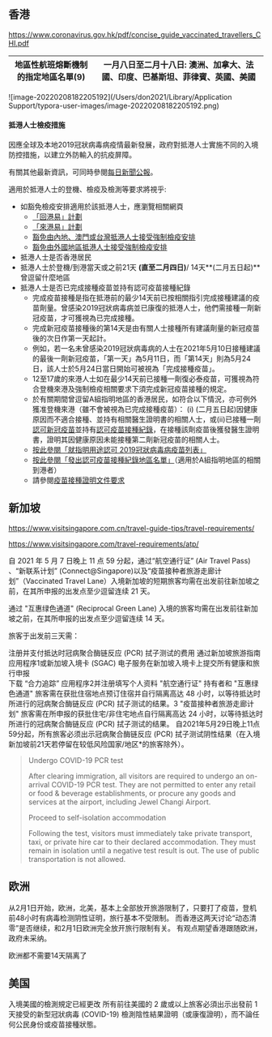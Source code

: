 

##  香港

https://www.coronavirus.gov.hk/pdf/concise_guide_vaccinated_travellers_CHI.pdf

| **地區性航班熔斷機制的指定地區名單**(9) | 一月八日至二月十八日: **澳洲、加拿大、法國、印度、巴基斯坦、菲律賓、英國、美國** |
| --------------------------------------- | ------------------------------------------------------------ |

![image-20220208182205192](/Users/don2021/Library/Application Support/typora-user-images/image-20220208182205192.png)

#### 抵港人士檢疫措施

因應全球及本地2019冠狀病毒病疫情最新發展，政府對抵港人士實施不同的入境防控措施，以建立外防輸入的抗疫屏障。

有關其他最新資訊，可同時參閱[每日新聞公報](https://www.info.gov.hk/gia/ISD_public_Calendar_tc.html)。

適用於抵港人士的登機、檢疫及檢測等要求將視乎:

- 如豁免檢疫安排適用於該抵港人士，應瀏覽相關網頁
  - [「回港易」計劃](https://www.coronavirus.gov.hk/chi/return2hk-scheme.html)
  - [「來港易」計劃](https://www.coronavirus.gov.hk/chi/come2hk-scheme.html)
  - [豁免由內地、澳門或台灣抵港人士接受強制檢疫安排](https://www.coronavirus.gov.hk/chi/599C-quarantine_exemption.html)
  - [豁免由外國地區抵港人士接受強制檢疫安排](https://www.coronavirus.gov.hk/chi/599E-quarantine_exemption.html)
- 抵港人士是否香港居民
- 抵港人士於登機/到港當天或之前21天 **(直至二月四日)**/ 14天**(二月五日起)**曾逗留什麼地區
- 抵港人士是否已完成接種疫苗並持有認可疫苗接種紀錄
  - 完成疫苗接種是指在抵港前的最少14天前已按相關指引完成接種建議的疫苗劑量。曾感染2019冠狀病毒病並已康復的抵港人士，他們需接種一劑新冠疫苗，才可獲視為已完成接種。
  - 完成新冠疫苗接種後的第14天是由有關人士接種所有建議劑量的新冠疫苗後的次日作第一天起計。
  - 例如，若一名未曾感染2019冠狀病毒病的人士在2021年5月10日接種建議的最後一劑新冠疫苗，「第一天」為5月11日，而「第14天」則為5月24日，該人士於5月24日當日開始可被視為「完成接種疫苗」。
  - 12至17歲的來港人士如在最少14天前已接種一劑復必泰疫苗，可獲視為符合登機來港及強制檢疫相關要求下須完成新冠疫苗接種的規定。
  - 於有關期間曾逗留A組指明地區的香港居民，如符合以下情況，亦可例外獲准登機來港（雖不會被視為已完成接種疫苗）：
    (i) (二月五日起)因健康原因而不適合接種、並持有相關醫生證明書的相關人士，或(ii)已接種一劑[認可新冠疫苗](https://www.coronavirus.gov.hk/pdf/list_of_recognised_covid19_vaccines.pdf)並持有[認可疫苗接種紀錄](https://www.coronavirus.gov.hk/chi/inbound-travel.html#Vaccination)，在接種該劑疫苗後獲發醫生證明書，證明其因健康原因未能接種第二劑新冠疫苗的相關人士。
  - [按此參閱「就指明用途認可 2019冠狀病毒病疫苗列表」](https://www.coronavirus.gov.hk/pdf/list_of_recognised_covid19_vaccines.pdf)
  - [按此參閱「發出認可疫苗接種紀錄地區名單」](https://www.coronavirus.gov.hk/pdf/places_of_issuance_recognised_vaccination_records.pdf)（適用於A組指明地區的相關到港者）
  - 請參閱[疫苗接種證明文件要求](https://www.coronavirus.gov.hk/chi/inbound-travel.html#Vaccination)

## 新加坡

https://www.visitsingapore.com.cn/travel-guide-tips/travel-requirements/

https://www.visitsingapore.com/travel-requirements/atp/

自 2021 年 5 月 7 日晚上 11 点 59 分起，通过“航空通行证” (Air Travel Pass) 、“新联系计划” (Connect@Singapore)以及“疫苗接种者旅游走廊计划”（Vaccinated Travel Lane）入境新加坡的短期旅客均需在出发前往新加坡之前，在其所申报的出发点至少逗留连续 21 天。

通过 "互惠绿色通道" (Reciprocal Green Lane) 入境的旅客均需在出发前往新加坡之前，在其所申报的出发点至少逗留连续 14 天。

旅客于出发前三天需：

注册并支付抵达时冠病聚合酶链反应 (PCR) 拭子测试的费用
通过新加坡旅游指南应用程序1或新加坡入境卡 (SGAC) 电子服务在新加坡入境卡上提交所有健康和旅行申报  
下载 “合力追踪” 应用程序2并注册填写个人资料
"航空通行证" 持有者和 "互惠绿色通道" 旅客需在获批住宿地点预订住宿并自行隔离高达 48 小时，以等待抵达时所进行的冠病聚合酶链反应 (PCR) 拭子测试的结果。3
"疫苗接种者旅游走廊计划" 旅客需在所申报的获批住宅/非住宅地点自行隔离高达 24 小时，以等待抵达时所进行的冠病聚合酶链反应 (PCR) 拭子测试的结果。
自2021年5月29日晚上11点59分起，所有旅客必须出示冠病聚合酶链反应 (PCR) 拭子测试阴性结果（在入境新加坡前21天若停留在较低风险国家/地区*的旅客除外）。

> Undergo COVID-19 PCR test
>
> After clearing immigration, all visitors are required to undergo an on-arrival COVID-19 PCR test. They are not permitted to enter any retail or food & beverage establishments, or procure any goods and services at the airport, including Jewel Changi Airport.
>
> 
>
> Proceed to self-isolation accommodation
>
> Following the test, visitors must immediately take private transport, taxi, or private hire car to their declared accommodation. They must remain in isolation until a negative test result is out. The use of public transportation is not allowed.

## 欧洲

从2月1日开始，欧洲，北美，基本上全部放开旅游限制了，只要打了疫苗，登机前48小时有病毒检测阴性证明，旅行基本不受限制。 而香港这两天讨论“动态清零”是否继续，和2月1日欧洲完全放开旅行限制有关。    有观点期望香港跟随欧洲，政府未采纳。

欧洲都不需要14天隔离了

## 美国

入境美國的檢測規定已經更改
所有前往美國的 2 歲或以上旅客必須出示出發前 1 天接受的新型冠狀病毒 (COVID-19) 檢測陰性結果證明（或康復證明），而不論任何公民身份或疫苗接種狀態。